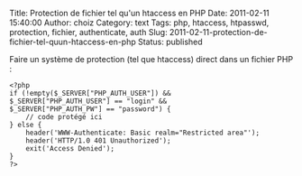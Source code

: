 Title: Protection de fichier tel qu'un htaccess en PHP
Date: 2011-02-11 15:40:00
Author: choiz
Category: text
Tags: php, htaccess, htpasswd, protection, fichier, authenticate, auth
Slug: 2011-02-11-protection-de-fichier-tel-quun-htaccess-en-php
Status: published

Faire un système de protection (tel que htaccess) direct dans un fichier PHP :

    <?php
    if (!empty($_SERVER["PHP_AUTH_USER"]) &&
    $_SERVER["PHP_AUTH_USER"] == "login" &&
    $_SERVER["PHP_AUTH_PW"] == "password") {
        // code protégé ici
    } else {
        header('WWW-Authenticate: Basic realm="Restricted area"');
        header('HTTP/1.0 401 Unauthorized');
        exit('Access Denied');
    }
    ?>
